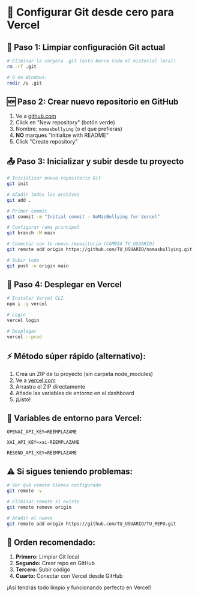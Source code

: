 # 🔄 Configurar Git desde cero para Vercel

## 🧹 **Paso 1: Limpiar configuración Git actual**
```bash
# Eliminar la carpeta .git (esto borra todo el historial local)
rm -rf .git

# O en Windows:
rmdir /s .git
```

## 🆕 **Paso 2: Crear nuevo repositorio en GitHub**
1. Ve a [github.com](https://github.com)
2. Click en "New repository" (botón verde)
3. Nombre: `nomasbullying` (o el que prefieras)
4. **NO** marques "Initialize with README" 
5. Click "Create repository"

## 📤 **Paso 3: Inicializar y subir desde tu proyecto**
```bash
# Inicializar nuevo repositorio Git
git init

# Añadir todos los archivos
git add .

# Primer commit
git commit -m "Initial commit - NoMasBullying for Vercel"

# Configurar rama principal
git branch -M main

# Conectar con tu nuevo repositorio (CAMBIA TU_USUARIO)
git remote add origin https://github.com/TU_USUARIO/nomasbullying.git

# Subir todo
git push -u origin main
```

## 🚀 **Paso 4: Desplegar en Vercel**
```bash
# Instalar Vercel CLI
npm i -g vercel

# Login
vercel login

# Desplegar
vercel --prod
```

## ⚡ **Método súper rápido (alternativo):**
1. Crea un ZIP de tu proyecto (sin carpeta node_modules)
2. Ve a [vercel.com](https://vercel.com)
3. Arrastra el ZIP directamente
4. Añade las variables de entorno en el dashboard
5. ¡Listo!

## 🔧 **Variables de entorno para Vercel:**
```
OPENAI_API_KEY=REEMPLAZAME

XAI_API_KEY=xai-REEMPLAZAME

RESEND_API_KEY=REEMPLAZAME
```

## ⚠️ **Si sigues teniendo problemas:**
```bash
# Ver qué remote tienes configurado
git remote -v

# Eliminar remote si existe
git remote remove origin

# Añadir el nuevo
git remote add origin https://github.com/TU_USUARIO/TU_REPO.git
```

## 🎯 **Orden recomendado:**
1. **Primero:** Limpiar Git local
2. **Segundo:** Crear repo en GitHub 
3. **Tercero:** Subir código
4. **Cuarto:** Conectar con Vercel desde GitHub

¡Así tendrás todo limpio y funcionando perfecto en Vercel!
